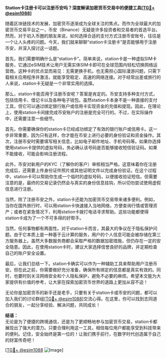 **Station卡注册卡可以注册币安吗？深度解读加密货币交易中的便捷工具[[TG💪+ @esim1088](https://t.me/s/esim1088)]**

随着区块链技术的发展，加密货币逐渐成为全球关注的焦点。而作为全球最大的加密货币交易平台之一，币安（Binance）无疑是许多投资者和交易者的首选平台。然而，对于初入币圈的朋友来说，如何选择合适的支付方式注册币安账号，往往是一个让人头疼的问题。今天，我们就来聊聊“station卡注册卡”是否能够用于注册币安，并深入探讨这一话题。

首先，我们需要明确什么是“station卡”。简单来说，station卡是一种虚拟SIM卡服务，它通过eSIM技术让用户无需实体SIM卡即可在全球范围内轻松切换网络运营商。这种卡的优点显而易见：无需更换手机，也无需担心国际漫游问题，只需下载相关应用程序并激活，就能享受稳定、高速的网络连接。对于经常出差或旅行的人来说，station卡无疑是一个非常实用的选择。

那么，station卡能否用于注册币安呢？答案是肯定的。币安支持多种支付方式，包括信用卡、借记卡以及各种电子钱包。虽然station卡本身不是一种直接的支付工具，但它可以通过绑定银行账户或信用卡实现资金的充值和提现。因此，在理论上，使用station卡间接完成币安账户的注册是完全可行的。不过，在实际操作中，还需要注意一些细节。

首先，你需要确保你的station卡已经成功绑定了有效的银行账户或信用卡。这一步非常重要，因为只有这样，你才能在币安上进行必要的身份验证和资金操作。其次，注册币安时需要填写相关信息，比如电子邮件地址、手机号码等。如果你选择使用station卡提供的虚拟号码，务必确认该号码是否能够接收短信验证码。如果不能接收，可能会影响注册流程。

此外，币安对新用户的KYC（了解你的客户）审核相当严格。这意味着你在注册完成后，还需要上传身份证件照片或其他证明文件以完成身份验证。在这个过程中，station卡可以帮助你生成一个临时的虚拟号码，以便接收验证短信。但需要注意的是，最终的交易记录仍然会与真实的身份信息挂钩，所以切勿尝试使用虚假信息进行注册。

当然，除了注册币安之外，station卡还能为加密货币交易带来诸多便利。例如，当你在国外旅行时，可以用station卡快速接入当地网络，方便查询行情或管理资产；或者在紧急情况下，利用station卡拨打电话寻求帮助。这些功能都使得station卡成为了一个不可多得的好帮手。

当然，任何事物都有两面性。对于station卡而言，其最大的争议在于隐私保护问题。由于它本质上是一种基于云计算的服务，用户的个人信息可能会被存储在第三方服务器上。虽然大多数服务商都会采取严格的数据加密措施，但仍存在一定的安全隐患。因此，在使用station卡时，建议大家选择信誉良好的品牌，并定期检查自己的账户安全设置。

最后，让我们总结一下。station卡确实可以作为一种辅助工具来帮助用户注册币安。但在此之前，你需要做好充分准备，确保所有绑定的信息都是真实有效的。同时，也要时刻关注网络安全和个人隐私保护，避免不必要的麻烦。希望本文能为大家提供有价值的参考，让大家在探索加密货币世界的道路上更加从容不迫！

无论你是加密货币的新手还是老手，只要有关于station卡或币安的问题，都可以加入我们的讨论群组[[TG💪+ @esim1088](https://t.me/s/esim1088)]交流心得。在这里，你可以找到志同道合的朋友，一起分享经验、解决问题，共同成长！

**结语：**  
无论是为了便捷的跨境通信，还是为了更顺畅地参与加密货币交易，station卡都展现出了强大的潜力。只要合理利用这一工具，相信每位用户都能享受到科技带来的便利。记住，安全始终是第一位的！让我们携手前行，在数字时代创造属于自己的财富传奇吧！

[[TG💪+ @esim1088](https://t.me/s/esim1088) ![Image](https://i.postimg.cc/4NQfJmqS/Snipaste-2025-05-13-00-14-12.png)]